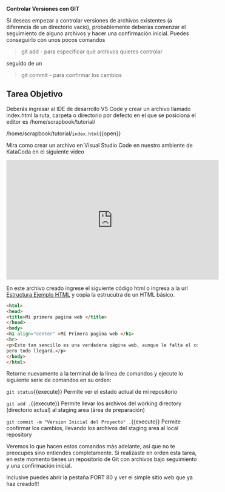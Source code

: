 **Controlar Versiones con GIT**

Si deseas empezar a controlar versiones de archivos existentes (a diferencia de un directorio vacío), probablemente deberías comenzar el seguimiento de alguno archivos y hacer una confirmación inicial. Puedes conseguirlo con unos pocos comandos 

> git add - para especificar qué archivos quieres controlar 

seguido de un 

> git commit - para confirmar los cambios

## Tarea Objetivo

Deberás ingresar al IDE de desarrollo VS Code y crear un archivo llamado index.html la ruta, carpeta o directorio por defecto en el que se posiciona el editor es /home/scrapbook/tutorial/

/home/scrapbook/tutorial/`index.html`{{open}}

Mira como crear un archivo en Visual Studio Code en nuestro ambiente de KataCoda en el siguiente video

<iframe width="560" height="315" src="https://www.youtube.com/embed/PStB7P8fI1A" frameborder="0" allow="accelerometer; autoplay; encrypted-media; gyroscope; picture-in-picture" allowfullscreen></iframe>

En este archivo creado ingrese el siguiente código html o ingresa a la url [Estructura Ejemplo HTML](https://css-tricks.com/snippets/html/html5-page-structure/) y copia la estrucutra de un HTML básico.

```html
<html>
<head>
<title>Mi primera pagina web </title>
</head>
<body>
<h1 align="center" >Mi Primera pagina web </h1>
<hr>
<p>Esto tan sencillo es una verdadera página web, aunque le falta el contenido, 
pero todo llegará.</p>
</body>
</html> 
```

Retorne nuevamente a la terminal de la linea de comandos y ejecute lo siguiente serie de comandos en su orden:

`git status`{{execute}} Permite ver el estado actual de mi repositorio

`git add .`{{execute}} Permite llevar los archivos del working directory (directorio actual) al staging area (área de preparación)

`git commit -m "Version Inicial del Proyecto" .`{{execute}} Permite confirmar los cambios, llevando los archivos del staging area al local repository

Veremos lo que hacen estos comandos más adelante, así que no te preocupes sino entiendes completamente. 
Si realizaste en orden esta tarea, en este momento tienes un repositorio de Git con archivos bajo seguimiento y una confirmación inicial.

Inclusive puedes abrir la pestaña PORT 80 y ver el simple sitio web que ya haz creado!!!